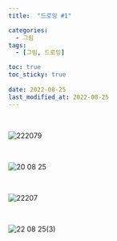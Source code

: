 ```yaml
---
title:  "드로잉 #1"

categories:
  - 그림
tags:
  - [그림, 드로잉]

toc: true
toc_sticky: true
 
date: 2022-08-25
last_modified_at: 2022-08-25
---
```


<br/>

![222079](https://user-images.githubusercontent.com/96360829/222445193-076da704-0c50-4a33-aae5-50017f443d38.png)

<br/>

![20 08 25](https://user-images.githubusercontent.com/96360829/186610285-476d0ac9-8a18-496a-a740-c32b17ee4fa8.png)

<br/>

![22207](https://user-images.githubusercontent.com/96360829/222445328-835b94b4-a0f9-49ee-8344-93867ebfd573.png)

<br/>

![22 08 25(3)](https://user-images.githubusercontent.com/96360829/186800846-7ef94b9d-5e31-4b38-9019-774db4e38612.png)